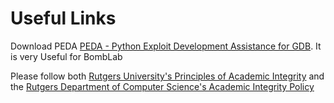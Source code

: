 # Useful Links

Download PEDA [PEDA - Python Exploit Development Assistance for GDB](https://github.com/longld/peda). It is very Useful for BombLab 

Please follow both [Rutgers University's Principles of Academic Integrity](http://academicintegrity.rutgers.edu/) and the [Rutgers Department of Computer Science's Academic Integrity Policy](https://www.cs.rutgers.edu/academic-integrity/introduction)
